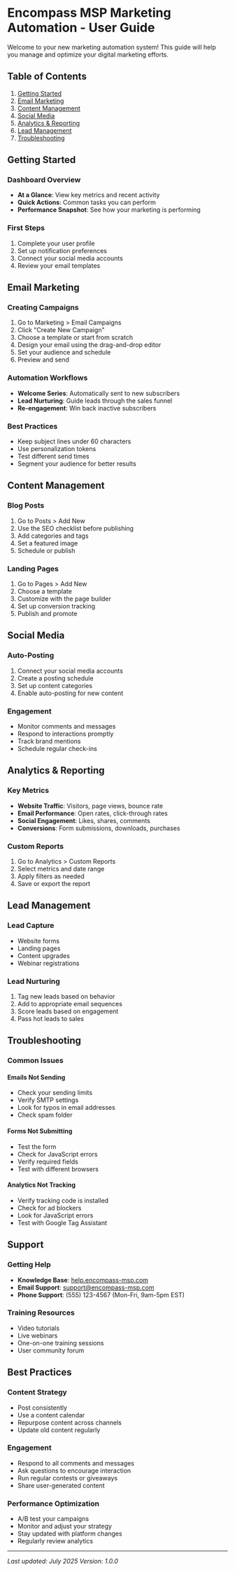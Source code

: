 # Encompass MSP Marketing Automation - User Guide

Welcome to your new marketing automation system! This guide will help you manage and optimize your digital marketing efforts.

## Table of Contents
1. [Getting Started](#getting-started)
2. [Email Marketing](#email-marketing)
3. [Content Management](#content-management)
4. [Social Media](#social-media)
5. [Analytics & Reporting](#analytics--reporting)
6. [Lead Management](#lead-management)
7. [Troubleshooting](#troubleshooting)

## Getting Started

### Dashboard Overview
- **At a Glance**: View key metrics and recent activity
- **Quick Actions**: Common tasks you can perform
- **Performance Snapshot**: See how your marketing is performing

### First Steps
1. Complete your user profile
2. Set up notification preferences
3. Connect your social media accounts
4. Review your email templates

## Email Marketing

### Creating Campaigns
1. Go to Marketing > Email Campaigns
2. Click "Create New Campaign"
3. Choose a template or start from scratch
4. Design your email using the drag-and-drop editor
5. Set your audience and schedule
6. Preview and send

### Automation Workflows
- **Welcome Series**: Automatically sent to new subscribers
- **Lead Nurturing**: Guide leads through the sales funnel
- **Re-engagement**: Win back inactive subscribers

### Best Practices
- Keep subject lines under 60 characters
- Use personalization tokens
- Test different send times
- Segment your audience for better results

## Content Management

### Blog Posts
1. Go to Posts > Add New
2. Use the SEO checklist before publishing
3. Add categories and tags
4. Set a featured image
5. Schedule or publish

### Landing Pages
1. Go to Pages > Add New
2. Choose a template
3. Customize with the page builder
4. Set up conversion tracking
5. Publish and promote

## Social Media

### Auto-Posting
1. Connect your social media accounts
2. Create a posting schedule
3. Set up content categories
4. Enable auto-posting for new content

### Engagement
- Monitor comments and messages
- Respond to interactions promptly
- Track brand mentions
- Schedule regular check-ins

## Analytics & Reporting

### Key Metrics
- **Website Traffic**: Visitors, page views, bounce rate
- **Email Performance**: Open rates, click-through rates
- **Social Engagement**: Likes, shares, comments
- **Conversions**: Form submissions, downloads, purchases

### Custom Reports
1. Go to Analytics > Custom Reports
2. Select metrics and date range
3. Apply filters as needed
4. Save or export the report

## Lead Management

### Lead Capture
- Website forms
- Landing pages
- Content upgrades
- Webinar registrations

### Lead Nurturing
1. Tag new leads based on behavior
2. Add to appropriate email sequences
3. Score leads based on engagement
4. Pass hot leads to sales

## Troubleshooting

### Common Issues

#### Emails Not Sending
- Check your sending limits
- Verify SMTP settings
- Look for typos in email addresses
- Check spam folder

#### Forms Not Submitting
- Test the form
- Check for JavaScript errors
- Verify required fields
- Test with different browsers

#### Analytics Not Tracking
- Verify tracking code is installed
- Check for ad blockers
- Look for JavaScript errors
- Test with Google Tag Assistant

## Support

### Getting Help
- **Knowledge Base**: [help.encompass-msp.com](https://help.encompass-msp.com)
- **Email Support**: [support@encompass-msp.com](mailto:support@encompass-msp.com)
- **Phone Support**: (555) 123-4567 (Mon-Fri, 9am-5pm EST)

### Training Resources
- Video tutorials
- Live webinars
- One-on-one training sessions
- User community forum

## Best Practices

### Content Strategy
- Post consistently
- Use a content calendar
- Repurpose content across channels
- Update old content regularly

### Engagement
- Respond to all comments and messages
- Ask questions to encourage interaction
- Run regular contests or giveaways
- Share user-generated content

### Performance Optimization
- A/B test your campaigns
- Monitor and adjust your strategy
- Stay updated with platform changes
- Regularly review analytics

---
*Last updated: July 2025*
*Version: 1.0.0*
